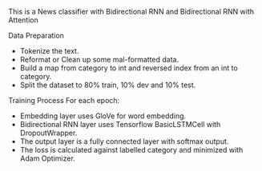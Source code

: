 This is a News classifier with Bidirectional RNN and Bidirectional RNN with Attention

Data Preparation
  * Tokenize the text.
  * Reformat or Clean up some mal-formatted data.
  * Build a map from category to int and reversed index from an int to category.
  * Split the dataset to 80% train, 10% dev and 10% test.
  
Training Process
For each epoch:
  * Embedding layer uses GloVe for word embedding.
  * Bidirectional RNN layer uses Tensorflow BasicLSTMCell with DropoutWrapper.
  * The output layer is a fully connected layer with softmax output.
  * The loss is calculated against labelled category and minimized with Adam Optimizer.

